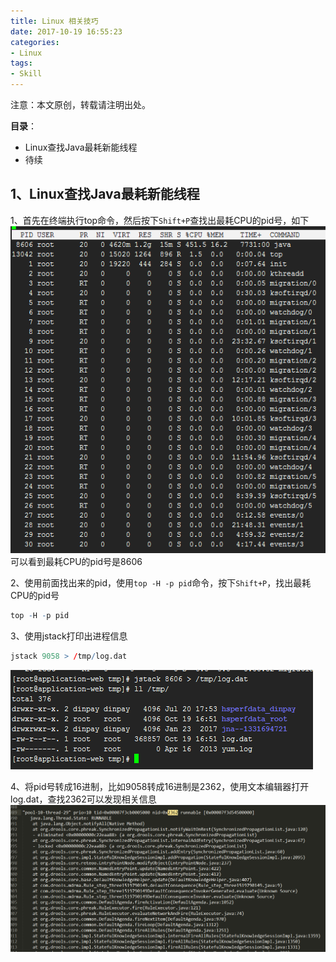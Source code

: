 ```yaml
---
title: Linux 相关技巧
date: 2017-10-19 16:55:23
categories:
- Linux
tags:
- Skill
---
```


注意：本文原创，转载请注明出处。

**目录**：

- Linux查找Java最耗新能线程
- 待续

<!-- more -->

## 1、Linux查找Java最耗新能线程
1、首先在终端执行top命令，然后按下`Shift+P`查找出最耗CPU的pid号，如下
![plot of chunk linux_pid1](/images/linux_pid1.png)
可以看到最耗CPU的pid号是8606  

2、使用前面找出来的pid，使用`top -H -p pid`命令，按下`Shift+P`，找出最耗CPU的pid号
```R
top -H -p pid
```

3、使用jstack打印出进程信息
```R
jstack 9058 > /tmp/log.dat
```
![plot of chunk linux_pid2](/images/linux_pid2.png)

4、将pid号转成16进制，比如9058转成16进制是2362，使用文本编辑器打开log.dat，查找2362可以发现相关信息
![plot of chunk linux_pid3](/images/linux_pid3.png)
